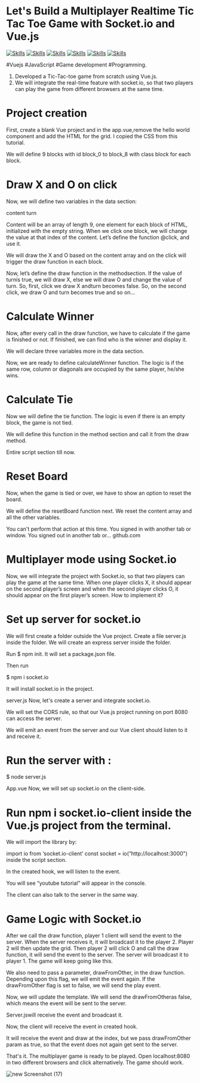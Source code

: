 # Let's Build a Multiplayer Realtime Tic Tac Toe Game with Socket.io and Vue.js
[![Skills](https://img.shields.io/badge/Socket.io-010101?&style=for-the-badge&logo=Socket.io&logoColor=white)](https://www.apple.com/macos/catalina-preview)
[![Skills](https://img.shields.io/badge/Vue.js-35495E?style=for-the-badge&logo=vuedotjs&logoColor=4FC08D)](https://www.apple.com/macos/catalina-preview)
[![Skills](https://img.shields.io/badge/eslint-3A33D1?style=for-the-badge&logo=eslint&logoColor=white)](https://www.apple.com/macos/catalina-preview)
[![Skills](https://img.shields.io/badge/prettier-1A2C34?style=for-the-badge&logo=prettier&logoColor=F7BA3E)](https://www.apple.com/macos/catalina-preview)
[![Skills](https://img.shields.io/badge/Webpack-8DD6F9?style=for-the-badge&logo=Webpack&logoColor=white)](https://www.apple.com/macos/catalina-preview)
[![Skills](	https://img.shields.io/badge/Babel-F9DC3E?style=for-the-badge&logo=babel&logoColor=white)](https://www.apple.com/macos/catalina-preview)




#Vuejs #JavaScript #Game development #Programming.

1) Developed a Tic-Tac-toe game from scratch using Vue.js. 
2) We will integrate the real-time feature with socket.io, so that two players can play the game from different browsers at the same time.

# Project creation
First, create a blank Vue project and in the app.vue,remove the hello world component and add the HTML for the grid. I copied the CSS from this tutorial.

We will define 9 blocks with id block_0 to block_8 with class block for each block.

# Draw X and O on click
Now, we will define two variables in the data section:

content
turn

Content will be an array of length 9, one element for each block of HTML, initialized with the empty string. When we click one block, we will change the value at that index of the content. Let’s define the function @click, and use it.

We will draw the X and O based on the content array and on the click will trigger the draw function in each block.

Now, let’s define the draw function in the methodsection. If the value of turnis true, we will draw X, else we will draw O and change the value of turn. So, first, click we draw X andturn becomes false. So, on the second click, we draw O and turn becomes true and so on...

# Calculate Winner
Now, after every call in the draw function, we have to calculate if the game is finished or not. If finished, we can find who is the winner and display it.

We will declare three variables more in the data section.

Now, we are ready to define calculateWinner function. The logic is if the same row, column or diagonals are occupied by the same player, he/she wins.

# Calculate Tie
Now we will define the tie function. The logic is even if there is an empty block, the game is not tied.


We will define this function in the method section and call it from the draw method.

Entire script section till now.

# Reset Board
Now, when the game is tied or over, we have to show an option to reset the board.


We will define the resetBoard function next. We reset the content array and all the other variables.


You can't perform that action at this time. You signed in with another tab or window. You signed out in another tab or…
github.com

# Multiplayer mode using Socket.io
Now, we will integrate the project with Socket.io, so that two players can play the game at the same time. When one player clicks X, it should appear on the second player’s screen and when the second player clicks O, it should appear on the first player’s screen. How to implement it?

# Set up server for socket.io
We will first create a folder outside the Vue project. Create a file server.js inside the folder. We will create an express server inside the folder.

Run $ npm init. It will set a package.json file.

Then run

$ npm i socket.io

It will install socket.io in the project.

server.js
Now, let's create a server and integrate socket.io.


We will set the CORS rule, so that our Vue.js project running on port 8080 can access the server.

We will emit an event from the server and our Vue client should listen to it and receive it.

# Run the server with : 

$ node server.js

App.vue
Now, we will set up socket.io on the client-side.

# Run npm i socket.io-client inside the Vue.js project from the terminal.

We will import the library by:

import io from ‘socket.io-client’
const socket = io(“http://localhost:3000")
inside the script section.

In the created hook, we will listen to the event.


You will see “youtube tutorial” will appear in the console.

The client can also talk to the server in the same way.

# Game Logic with Socket.io
After we call the draw function, player 1 client will send the event to the server.
When the server receives it, it will broadcast it to the player 2.
Player 2 will then update the grid.
Then player 2 will click O and call the draw function, it will send the event to the server.
The server will broadcast it to player 1.
The game will keep going like this.


We also need to pass a parameter, drawFromOther, in the draw function. Depending upon this flag, we will emit the event again. If the drawFromOther flag is set to false, we will send the play event.

Now, we will update the template. We will send the drawFromOtheras false, which means the event will be sent to the server.


Server.jswill receive the event and broadcast it.


Now, the client will receive the event in created hook.


It will receive the event and draw at the index, but we pass drawFromOther param as true, so that the event does not again get sent to the server.

That's it. The multiplayer game is ready to be played. Open localhost:8080 in two different browsers and click alternatively. The game should work.

![new Screenshot (17)](https://user-images.githubusercontent.com/93249038/211185751-87d543fb-020c-4f11-88c8-a87904fcc678.png)

